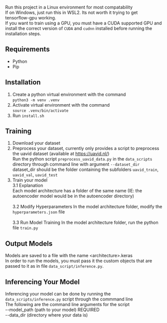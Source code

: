 Run this project in a Linux environment for most compatability \
If on Windows, just run this in WSL2. Its not worth it trying to get tensorflow-gpu working. \
If you want to train using a GPU, you must have a CUDA supported GPU and install the correct version of `CUDA` and `cudnn` installed before running the installation steps.

## Requirements
- Python
- Pip

## Installation
1. Create a python virtual environment with the command \
`python3 -m venv .venv`
2. Activate virtual environment with the command \
`source .venv/bin/activate`
3. Run `install.sh`

## Training
1. Download your dataset
2. Preprocess your dataset, currently only provides a script to preprocess the uavid dataset (available at https://uavid.nl/) \
Run the python script `preprocess_uavid_data.py` in the `data_scripts` directory through command line with argument `--dataset_dir` dataset_dir should be the folder containing the subfolders `uavid_train`, `uavid_val`, `uavid_test`
3. Train your model \
    3.1 Explanation \
    Each model architecture has a folder of the same name (IE: the autoencoder model would be in the autoencoder directory) \
\
    3.2 Modify Hyperparameters
    In the model architecture folder, modify the `hyperparameters.json` file \
\
    3.3 Run Model Training
    In the model architecture folder, run the python file `train.py`

## Output Models
Models are saved to a file with the name \<architecture\>.keras \
In order to run the models, you must pass it the custom objects that are passed to it as in file `data_script/inference.py`.

## Inferencing Your Model
Inferencing your model can be done by running the `data_scripts/inference.py` script through the commmand line \
The following are the command line arguments for the script \
--model_path (path to your model) REQUIRED \
--data_dir (directory where your data is)
